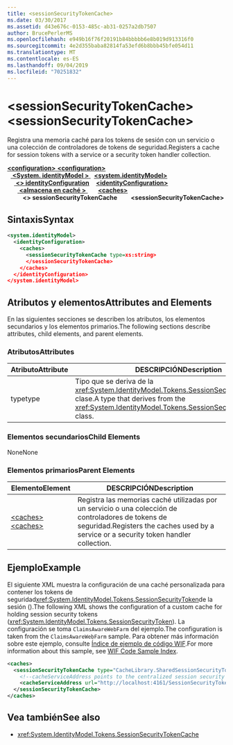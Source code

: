 ```yaml
---
title: <sessionSecurityTokenCache>
ms.date: 03/30/2017
ms.assetid: d43e676c-0153-485c-ab31-0257a2db7507
author: BrucePerlerMS
ms.openlocfilehash: e949b16f76f20191b84bbbbb6e8b019d913316f0
ms.sourcegitcommit: 4e2d355baba82814fa53efd6b8bbb45bfe054d11
ms.translationtype: MT
ms.contentlocale: es-ES
ms.lasthandoff: 09/04/2019
ms.locfileid: "70251832"
---
```

# <a name="sessionsecuritytokencache"></a><span data-ttu-id="89c1c-101">\<sessionSecurityTokenCache></span><span class="sxs-lookup"><span data-stu-id="89c1c-101">\<sessionSecurityTokenCache></span></span>
<span data-ttu-id="89c1c-102">Registra una memoria caché para los tokens de sesión con un servicio o una colección de controladores de tokens de seguridad.</span><span class="sxs-lookup"><span data-stu-id="89c1c-102">Registers a cache for session tokens with a service or a security token handler collection.</span></span>  
  
<span data-ttu-id="89c1c-103">[ **\<configuration>** ](../configuration-element.md)</span><span class="sxs-lookup"><span data-stu-id="89c1c-103">[**\<configuration>**](../configuration-element.md)</span></span>\
<span data-ttu-id="89c1c-104">&nbsp;&nbsp;[ **\<System. identityModel >** ](system-identitymodel.md)</span><span class="sxs-lookup"><span data-stu-id="89c1c-104">&nbsp;&nbsp;[**\<system.identityModel>**](system-identitymodel.md)</span></span>\
<span data-ttu-id="89c1c-105">&nbsp;&nbsp;&nbsp;&nbsp;[ **\<> identityConfiguration**](identityconfiguration.md)</span><span class="sxs-lookup"><span data-stu-id="89c1c-105">&nbsp;&nbsp;&nbsp;&nbsp;[**\<identityConfiguration>**](identityconfiguration.md)</span></span>\
<span data-ttu-id="89c1c-106">&nbsp;&nbsp;&nbsp;&nbsp;&nbsp;&nbsp;[ **\<almacena en caché >** ](caches.md)</span><span class="sxs-lookup"><span data-stu-id="89c1c-106">&nbsp;&nbsp;&nbsp;&nbsp;&nbsp;&nbsp;[**\<caches>**](caches.md)</span></span>\
<span data-ttu-id="89c1c-107">&nbsp;&nbsp;&nbsp;&nbsp;&nbsp;&nbsp;&nbsp;&nbsp; **\<> sessionSecurityTokenCache**</span><span class="sxs-lookup"><span data-stu-id="89c1c-107">&nbsp;&nbsp;&nbsp;&nbsp;&nbsp;&nbsp;&nbsp;&nbsp;**\<sessionSecurityTokenCache>**</span></span>  
  
## <a name="syntax"></a><span data-ttu-id="89c1c-108">Sintaxis</span><span class="sxs-lookup"><span data-stu-id="89c1c-108">Syntax</span></span>  
  
```xml  
<system.identityModel>  
  <identityConfiguration>  
    <caches>  
      <sessionSecurityTokenCache type=xs:string>  
      </sessionSecurityTokenCache>  
    </caches>  
  </identityConfiguration>  
</system.identityModel>  
```  
  
## <a name="attributes-and-elements"></a><span data-ttu-id="89c1c-109">Atributos y elementos</span><span class="sxs-lookup"><span data-stu-id="89c1c-109">Attributes and Elements</span></span>  
 <span data-ttu-id="89c1c-110">En las siguientes secciones se describen los atributos, los elementos secundarios y los elementos primarios.</span><span class="sxs-lookup"><span data-stu-id="89c1c-110">The following sections describe attributes, child elements, and parent elements.</span></span>  
  
### <a name="attributes"></a><span data-ttu-id="89c1c-111">Atributos</span><span class="sxs-lookup"><span data-stu-id="89c1c-111">Attributes</span></span>  
  
|<span data-ttu-id="89c1c-112">Atributo</span><span class="sxs-lookup"><span data-stu-id="89c1c-112">Attribute</span></span>|<span data-ttu-id="89c1c-113">DESCRIPCIÓN</span><span class="sxs-lookup"><span data-stu-id="89c1c-113">Description</span></span>|  
|---------------|-----------------|  
|<span data-ttu-id="89c1c-114">type</span><span class="sxs-lookup"><span data-stu-id="89c1c-114">type</span></span>|<span data-ttu-id="89c1c-115">Tipo que se deriva de la <xref:System.IdentityModel.Tokens.SessionSecurityTokenCache> clase.</span><span class="sxs-lookup"><span data-stu-id="89c1c-115">A type that derives from the <xref:System.IdentityModel.Tokens.SessionSecurityTokenCache> class.</span></span>|  
  
### <a name="child-elements"></a><span data-ttu-id="89c1c-116">Elementos secundarios</span><span class="sxs-lookup"><span data-stu-id="89c1c-116">Child Elements</span></span>  
 <span data-ttu-id="89c1c-117">None</span><span class="sxs-lookup"><span data-stu-id="89c1c-117">None</span></span>  
  
### <a name="parent-elements"></a><span data-ttu-id="89c1c-118">Elementos primarios</span><span class="sxs-lookup"><span data-stu-id="89c1c-118">Parent Elements</span></span>  
  
|<span data-ttu-id="89c1c-119">Elemento</span><span class="sxs-lookup"><span data-stu-id="89c1c-119">Element</span></span>|<span data-ttu-id="89c1c-120">DESCRIPCIÓN</span><span class="sxs-lookup"><span data-stu-id="89c1c-120">Description</span></span>|  
|-------------|-----------------|  
|[<span data-ttu-id="89c1c-121">\<caches></span><span class="sxs-lookup"><span data-stu-id="89c1c-121">\<caches></span></span>](caches.md)|<span data-ttu-id="89c1c-122">Registra las memorias caché utilizadas por un servicio o una colección de controladores de tokens de seguridad.</span><span class="sxs-lookup"><span data-stu-id="89c1c-122">Registers the caches used by a service or a security token handler collection.</span></span>|  
  
## <a name="example"></a><span data-ttu-id="89c1c-123">Ejemplo</span><span class="sxs-lookup"><span data-stu-id="89c1c-123">Example</span></span>  
 <span data-ttu-id="89c1c-124">El siguiente XML muestra la configuración de una caché personalizada para contener los tokens de seguridad<xref:System.IdentityModel.Tokens.SessionSecurityToken>de la sesión ().</span><span class="sxs-lookup"><span data-stu-id="89c1c-124">The following XML shows the configuration of a custom cache for holding session security tokens (<xref:System.IdentityModel.Tokens.SessionSecurityToken>).</span></span> <span data-ttu-id="89c1c-125">La configuración se toma `ClaimsAwareWebFarm` del ejemplo.</span><span class="sxs-lookup"><span data-stu-id="89c1c-125">The configuration is taken from the `ClaimsAwareWebFarm` sample.</span></span> <span data-ttu-id="89c1c-126">Para obtener más información sobre este ejemplo, consulte [Índice de ejemplo de código WIF](../../../security/wif-code-sample-index.md).</span><span class="sxs-lookup"><span data-stu-id="89c1c-126">For more information about this sample, see [WIF Code Sample Index](../../../security/wif-code-sample-index.md).</span></span>  
  
```xml  
<caches>  
  <sessionSecurityTokenCache type="CacheLibrary.SharedSessionSecurityTokenCache, CacheLibrary">  
    <!--cacheServiceAddress points to the centralized session security token cache service running in the web farm.-->  
    <cacheServiceAddress url="http://localhost:4161/SessionSecurityTokenCacheService.svc" />  
  </sessionSecurityTokenCache>  
</caches>  
```  
  
## <a name="see-also"></a><span data-ttu-id="89c1c-127">Vea también</span><span class="sxs-lookup"><span data-stu-id="89c1c-127">See also</span></span>

- <xref:System.IdentityModel.Tokens.SessionSecurityTokenCache>
